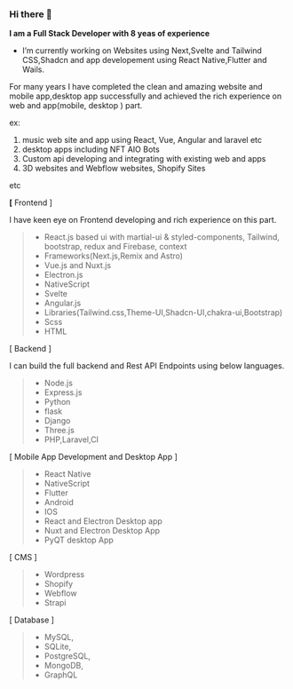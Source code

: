 ### Hi there 👋

**I am a Full Stack Developer with 8 yeas of experience**

- I’m currently working on Websites using Next,Svelte and Tailwind CSS,Shadcn and app developement using React Native,Flutter and Wails.

For many years I have completed the clean and amazing website and mobile app,desktop app successfully and achieved the rich experience on web and app(mobile, desktop ) part.

ex: 
1. music web site and app using React, Vue, Angular and laravel etc
2. desktop apps including NFT AIO Bots
3. Custom api developing and integrating with existing web and apps
4. 3D websites and Webflow websites, Shopify Sites

etc


**[** Frontend ] 

 I have keen eye on Frontend developing and rich  experience on this part.
 

> - React.js based ui with martial-ui & styled-components, Tailwind, bootstrap, redux and Firebase, context
> - Frameworks(Next.js,Remix and Astro)
> - Vue.js and Nuxt.js
> - Electron.js
> - NativeScript
> - Svelte
> - Angular.js
> - Libraries(Tailwind.css,Theme-UI,Shadcn-UI,chakra-ui,Bootstrap)
> - Scss
> - HTML

[ Backend ]

I can build the full backend and  Rest API Endpoints using below languages.

> - Node.js
> - Express.js
> - Python
> - flask
> - Django
> - Three.js
> - PHP,Laravel,CI

[ Mobile App Development and Desktop App ]

> - React Native
> - NativeScript
> - Flutter
> - Android
> - IOS
> - React and Electron Desktop app
> - Nuxt and Electron Desktop App
> - PyQT desktop App

[ CMS ]

> - Wordpress
> - Shopify
> - Webflow
> - Strapi

[ Database ]
> - MySQL,
> - SQLite,
> - PostgreSQL,
> - MongoDB,
> - GraphQL

<!--
**wangtiger317/wangtiger317** is a ✨ _special_ ✨ repository because its `README.md` (this file) appears on your GitHub profile.

Here are some ideas to get you started:

- 🔭 I’m currently working on ...
- 🌱 I’m currently learning ...
- 👯 I’m looking to collaborate on ...
- 🤔 I’m looking for help with ...
- 💬 Ask me about ...
- 📫 How to reach me: ...
- 😄 Pronouns: ...
- ⚡ Fun fact: ...
-->
